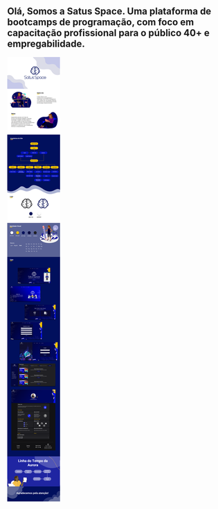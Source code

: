 ## Olá, Somos a Satus Space. Uma plataforma de bootcamps de programação, com foco em capacitação profissional para o público 40+ e empregabilidade.

<a href="https://github.com/Satus-Space">
<img align="center" src="folder.png">
